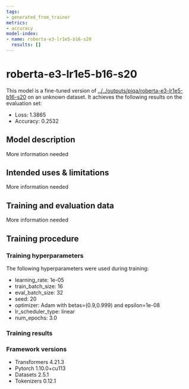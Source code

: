```yaml
---
tags:
- generated_from_trainer
metrics:
- accuracy
model-index:
- name: roberta-e3-lr1e5-b16-s20
  results: []
---
```


<!-- This model card has been generated automatically according to the information the Trainer had access to. You
should probably proofread and complete it, then remove this comment. -->

# roberta-e3-lr1e5-b16-s20

This model is a fine-tuned version of [../../outputs/piqa/roberta-e3-lr1e5-b16-s20](https://huggingface.co/../../outputs/piqa/roberta-e3-lr1e5-b16-s20) on an unknown dataset.
It achieves the following results on the evaluation set:
- Loss: 1.3865
- Accuracy: 0.2532

## Model description

More information needed

## Intended uses & limitations

More information needed

## Training and evaluation data

More information needed

## Training procedure

### Training hyperparameters

The following hyperparameters were used during training:
- learning_rate: 1e-05
- train_batch_size: 16
- eval_batch_size: 32
- seed: 20
- optimizer: Adam with betas=(0.9,0.999) and epsilon=1e-08
- lr_scheduler_type: linear
- num_epochs: 3.0

### Training results



### Framework versions

- Transformers 4.21.3
- Pytorch 1.10.0+cu113
- Datasets 2.5.1
- Tokenizers 0.12.1
